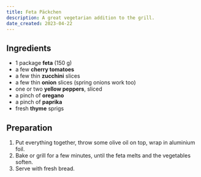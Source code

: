 ```yaml
---
title: Feta Päckchen
description: A great vegetarian addition to the grill.
date_created: 2023-04-22
---
```


## Ingredients

- 1 package **feta** (150 g)
- a few **cherry tomatoes**
- a few thin **zucchini** slices
- a few thin **onion** slices (spring onions work too)
- one or two **yellow peppers**, sliced
- a pinch of **oregano**
- a pinch of **paprika**
- fresh **thyme** sprigs

## Preparation

1. Put everything together, throw some olive oil on top, wrap in aluminium foil.
2. Bake or grill for a few minutes, until the feta melts and the vegetables soften.
3. Serve with fresh bread.